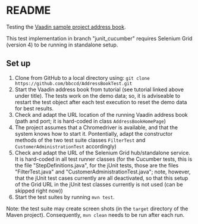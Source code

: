 # README

Testing the [Vaadin sample project address book](https://github.com/amonschau/tutorial).

This test implementation in branch "junit_cucumber" requires Selenium Grid (version 4) to be running in standalone setup.

## Set up

1. Clone from GitHub to a local directory using: `git clone https://github.com/bbccd/AddressBookTest.git`
2. Start the Vaadin address book from tutorial (see tutorial linked above under title). The tests work on the demo data; so, it is adviseable to restart the test object after each test execution to reset the demo data for best results.
3. Check and adapt the URL location of the running Vaadin address book (path and port; it is hard-coded in class `AddressBookHomePage`)
4. The project assumes that a Chromedriver is available, and that the system knows how to start it. Pontentially, adapt the constructor methods of the two test suite classes `FilterTest` and `CustomerAdministrationTest` accordingly)
5. Check and adapt the URL of the Selenium Grid hub/standalone service. It is hard-coded in all test runner classes (for the Cucumber tests, this is the file "StepDefinitions.java", for the jUnit tests, those are the files "FilterTest.java" and "CustomerAdministrationTest.java"; note, however, that the jUnit test cases currently are all deactivated, so that this setup of the Grid URL in the jUnit test classes currently is not used (can be skipped right now))
6. Start the test suites by running `mvn test`.


Note: the test suite may create screen shots (in the `target` directory of the Maven project). Consequently, `mvn clean` needs to be run after each run.